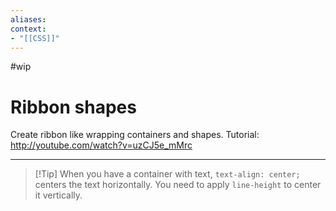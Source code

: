 ```yaml
---
aliases:
context:
- "[[CSS]]"
---
```


#wip

# Ribbon shapes

Create ribbon like wrapping containers and shapes.
Tutorial: http://youtube.com/watch?v=uzCJ5e_mMrc

---
> [!Tip] When you have a container with text, `text-align: center;` centers the text horizontally. You need to apply `line-height` to center it vertically.


